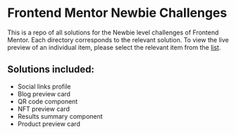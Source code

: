 # Frontend Mentor Newbie Challenges
This is a repo of all solutions for the Newbie level challenges of Frontend Mentor. Each directory corresponds to the relevant solution. To view the live preview of an individual item, please select the relevant item from the [list](link).

## Solutions included:
* Social links profile
* Blog preview card
* QR code component
* NFT preview card
* Results summary component
* Product preview card